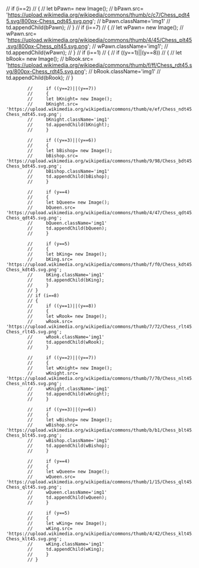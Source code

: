 // if (i==2)
            // {
            // let bPawn= new Image();
            // bPawn.src= 'https://upload.wikimedia.org/wikipedia/commons/thumb/c/c7/Chess_pdt45.svg/800px-Chess_pdt45.svg.png';
            // bPawn.className='img1'
            // td.appendChild(bPawn);
            // }
            // if (i==7)
            // {
            // let wPawn= new Image();
            // wPawn.src= 'https://upload.wikimedia.org/wikipedia/commons/thumb/4/45/Chess_plt45.svg/800px-Chess_plt45.svg.png';
            // wPawn.className='img1';
            // td.appendChild(wPawn);
            // }
            // if (i==1)
            // {
            //     if ((y==1)||(y==8))
            //     {
            //     let bRook= new Image();
            //     bRook.src= 'https://upload.wikimedia.org/wikipedia/commons/thumb/f/ff/Chess_rdt45.svg/800px-Chess_rdt45.svg.png';
            //     bRook.className='img1'
            //     td.appendChild(bRook);
            //     }

            //     if ((y==2)||(y==7))
            //     {
            //     let bKnight= new Image();
            //     bKnight.src= 'https://upload.wikimedia.org/wikipedia/commons/thumb/e/ef/Chess_ndt45.svg/800px-Chess_ndt45.svg.png';
            //     bKnight.className='img1'
            //     td.appendChild(bKnight);
            //     }

            //     if ((y==3)||(y==6))
            //     {
            //     let bBishop= new Image();
            //     bBishop.src= 'https://upload.wikimedia.org/wikipedia/commons/thumb/9/98/Chess_bdt45.svg/800px-Chess_bdt45.svg.png';
            //     bBishop.className='img1'
            //     td.appendChild(bBishop);
            //     }

            //     if (y==4)
            //     {
            //     let bQueen= new Image();
            //     bQueen.src= 'https://upload.wikimedia.org/wikipedia/commons/thumb/4/47/Chess_qdt45.svg/800px-Chess_qdt45.svg.png';
            //     bQueen.className='img1'
            //     td.appendChild(bQueen);
            //     }

            //     if (y==5)
            //     {
            //     let bKing= new Image();
            //     bKing.src= 'https://upload.wikimedia.org/wikipedia/commons/thumb/f/f0/Chess_kdt45.svg/800px-Chess_kdt45.svg.png';
            //     bKing.className='img1'
            //     td.appendChild(bKing);
            //     }
            // }
            // if (i==8)
            // {
            //     if ((y==1)||(y==8))
            //     {
            //     let wRook= new Image();
            //     wRook.src= 'https://upload.wikimedia.org/wikipedia/commons/thumb/7/72/Chess_rlt45.svg/800px-Chess_rlt45.svg.png';
            //     wRook.className='img1'
            //     td.appendChild(wRook);
            //     }
                
            //     if ((y==2)||(y==7))
            //     {
            //     let wKnight= new Image();
            //     wKnight.src= 'https://upload.wikimedia.org/wikipedia/commons/thumb/7/70/Chess_nlt45.svg/800px-Chess_nlt45.svg.png';
            //     wKnight.className='img1'
            //     td.appendChild(wKnight);
            //     }

            //     if ((y==3)||(y==6))
            //     {
            //     let wBishop= new Image();
            //     wBishop.src= 'https://upload.wikimedia.org/wikipedia/commons/thumb/b/b1/Chess_blt45.svg/800px-Chess_blt45.svg.png';
            //     wBishop.className='img1'
            //     td.appendChild(wBishop);
            //     }

            //     if (y==4)
            //     {
            //     let wQueen= new Image();
            //     wQueen.src= 'https://upload.wikimedia.org/wikipedia/commons/thumb/1/15/Chess_qlt45.svg/800px-Chess_qlt45.svg.png';
            //     wQueen.className='img1'
            //     td.appendChild(wQueen);
            //     }

            //     if (y==5)
            //     {
            //     let wKing= new Image();
            //     wKing.src= 'https://upload.wikimedia.org/wikipedia/commons/thumb/4/42/Chess_klt45.svg/800px-Chess_klt45.svg.png';
            //     wKing.className='img1'
            //     td.appendChild(wKing);
            //     }
            // }